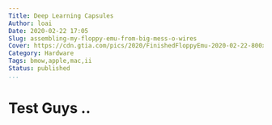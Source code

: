 ```yaml
---
Title: Deep Learning Capsules
Author: loai
Date: 2020-02-22 17:05
Slug: assembling-my-floppy-emu-from-big-mess-o-wires
Cover: https://cdn.gtia.com/pics/2020/FinishedFloppyEmu-2020-02-22-800x.jpeg
Category: Hardware
Tags: bmow,apple,mac,ii
Status: published
...
```


# Test Guys ..